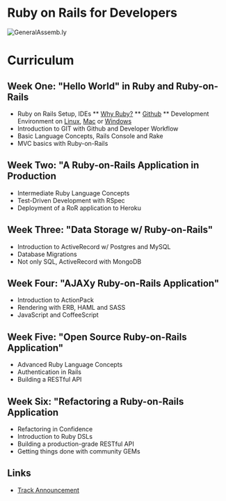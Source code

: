 Ruby on Rails for Developers
============================

![GeneralAssemb.ly](https://github.com/generalassembly/curriculum_RubyForDevs/raw/master/images/ga.png "GeneralAssemb.ly")

Curriculum
==========

Week One: "Hello World" in Ruby and Ruby-on-Rails 
-------------------------------------------------

* Ruby on Rails Setup, IDEs
** [Why Ruby?](curriculum_RubyForDevs/tree/master/class/0-happiness.md)
** [Github](curriculum_RubyForDevs/tree/master/class/1-github-account.md)
** Development Environment on [Linux](curriculum_RubyForDevs/tree/master/class/2-development-environment-linux.md), [Mac](curriculum_RubyForDevs/tree/master/class/2-development-environment-osx.md) or [Windows](curriculum_RubyForDevs/tree/master/class/2-development-environment-windows.md)
* Introduction to GIT with Github and Developer Workflow
* Basic Language Concepts, Rails Console and Rake
* MVC basics with Ruby-on-Rails

Week Two: "A Ruby-on-Rails Application in Production
----------------------------------------------------

* Intermediate Ruby Language Concepts
* Test-Driven Development with RSpec
* Deployment of a RoR application to Heroku

Week Three: "Data Storage w/ Ruby-on-Rails"
-------------------------------------------

* Introduction to ActiveRecord w/ Postgres and MySQL
* Database Migrations
* Not only SQL, ActiveRecord with MongoDB

Week Four: "AJAXy Ruby-on-Rails Application"
--------------------------------------------

* Introduction to ActionPack
* Rendering with ERB, HAML and SASS
* JavaScript and CoffeeScript

Week Five: "Open Source Ruby-on-Rails Application"
--------------------------------------------------

* Advanced Ruby Language Concepts
* Authentication in Rails
* Building a RESTful API

Week Six: "Refactoring a Ruby-on-Rails Application
--------------------------------------------------

* Refactoring in Confidence
* Introduction to Ruby DSLs
* Building a production-grade RESTful API
* Getting things done with community GEMs

Links
-----

* [Track Announcement](https://generalassemb.ly/rubyonrails)

